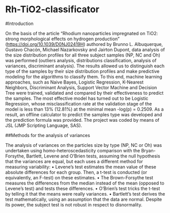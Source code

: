 # Rh-TiO2-classificator

#Introduction

On the basis of the article “Rhodium nanoparticles impregnated on TiO2: strong morphological effects on hydrogen production” (https://doi.org/10.1039/D0NJ02419H) authored by Brunno L. Albuquerque, Gustavo Chacón, Michael Nazarkovsky and  Jairton Dupont, data analysis of the size distribution profiles for all three subject samples (NP, NC and Oh) was performed (outliers analysis, distributions classification, analysis of variances, discriminant analysis). The results allowed us to distinguish each type of the samples by their size distribution profiles and make predictive modeling for the algorithms to classify them. To this end, machine learning approaches, such as Naive Bayes, Logistic Regression, K-Nearest Neighbors, Discriminant Analysis, Support Vector Machine and Decision Tree were trained, validated and compared by their effectiveness to predict the samples. The most effective model has turned out to be Logistic Regression, whose misclassification rate at the validation stage of the model is less than 13% (12.81%) at the minimal mean -log(p) = 0.2509. As a result, an offline calculator to predict the samples type was developed and the prediction formula was provided. The project was coded by means of JSL (JMP Scripting Language, SAS).

##Methods for the analysis of variances

The analysis of variances on the particles size by type (NP, NC or Oh) was undertaken using homo-heteroscedasticity comparison with the Bryan-Forsythe, Bartlett, Levene and O’Brien tests, assuming the null hypothesis that the variances are equal, but each uses a different method for measuring variability:
• Levene’s test estimates the mean value of these absolute differences for each group. Then, a t-test is conducted (or equivalently, an F-test) on these estimates.
• The Brown-Forsythe test measures the differences from the median instead of the mean (opposed to Levene’s test) and tests these differences.
• O’Brien’s test tricks the t-test by telling it that the means were really variances.
• Bartlett’s test derives the test mathematically, using an assumption that the data are normal. Despite its power, the subject test is not robust in respect to disnormality. 





